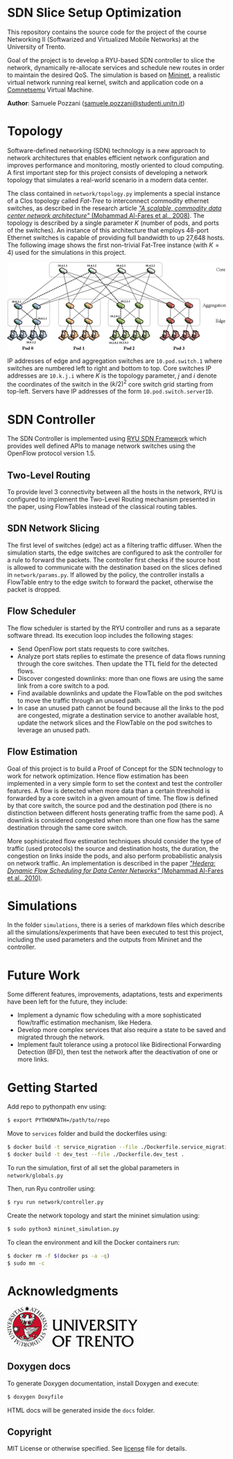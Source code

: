 # SDN Slice Setup Optimization

This repository contains the source code for the project of the course Networking II (Softwarized and Virtualized Mobile Networks) at the University of Trento.

Goal of the project is to develop a RYU-based SDN controller to slice the network, dynamically re-allocate services and schedule new routes in order to maintain the desired QoS. The simulation is based on [Mininet](http://mininet.org/), a realistic virtual network running real kernel, switch and application code on a [Comnetsemu](https://git.comnets.net/public-repo/comnetsemu) Virtual Machine.

**Author**: Samuele Pozzani (samuele.pozzani@studenti.unitn.it)

# Topology

Software-defined networking (SDN) technology is a new approach to network architectures that enables efficient network configuration and improves performance and monitoring, mostly oriented to cloud computing. A first important step for this project consists of developing a network topology that simulates a real-world scenario in a modern data center.

The class contained in `network/topology.py` implements a special instance of a Clos topology called *Fat-Tree* to interconnect commodity ethernet switches, as described in the research article [*"A scalable, commodity data center network architecture"* (Mohammad Al-Fares et al., 2008)](https://dl.acm.org/doi/10.1145/1402946.1402967). The topology is described by a single parameter $K$ (number of pods, and ports of the switches). An instance of this architecture that employs 48-port Ethernet switches is capable of providing full bandwidth to up 27,648 hosts. The following image shows the first non-trivial Fat-Tree instance (with $K = 4$) used for the simulations in this project.

<img src="./docs/imgs/fattree.png" /> 

IP addresses of edge and aggregation switches are `10.pod.switch.1` where switches are numbered left to right and bottom to top. Core switches IP addresses are `10.k.j.i` where $K$ is the topology parameter, $j$ and $i$ denote the coordinates of the switch in the $(k/2)^2$ core switch grid starting from top-left. Servers have IP addresses of the form `10.pod.switch.serverID`.     

# SDN Controller

The SDN Controller is implemented using [RYU SDN Framework](https://ryu-sdn.org/) which provides well defined APIs to manage network switches using the OpenFlow protocol version 1.5.

## Two-Level Routing

To provide level 3 connectivity between all the hosts in the network, RYU is configured to implement the Two-Level Routing mechanism presented in the paper, using FlowTables instead of the classical routing tables. 

## SDN Network Slicing

The first level of switches (edge) act as a filtering traffic diffuser. When the simulation starts, the edge switches are configured to ask the controller for a rule to forward the packets. The controller first checks if the source host is allowed to communicate with the destination based on the slices defined in `network/params.py`. If allowed by the policy, the controller installs a FlowTable entry to the edge switch to forward the packet, otherwise the packet is dropped. 

## Flow Scheduler

The flow scheduler is started by the RYU controller and runs as a separate software thread. Its execution loop includes the following stages:

- Send OpenFlow port stats requests to core switches.
- Analyze port stats replies to estimate the presence of data flows running through the core switches. Then update the TTL field for the detected flows.
- Discover congested downlinks: more than one flows are using the same link from a core switch to a pod.
- Find available downlinks and update the FlowTable on the pod switches to move the traffic through an unused path.
- In case an unused path cannot be found because all the links to the pod are congested, migrate a destination service to another available host, update the network slices and the FlowTable on the pod switches to leverage an unused path.

## Flow Estimation

Goal of this project is to build a Proof of Concept for the SDN technology to work for network optimization. Hence flow estimation has been implemented in a very simple form to set the context and test the controller features. A flow is detected when more data than a certain threshold is forwarded by a core switch in a given amount of time. The flow is defined by that core switch, the source pod and the destination pod (there is no distinction between different hosts generating traffic from the same pod). A downlink is considered congested when more than one flow has the same destination through the same core switch.

More sophisticated flow estimation techniques should consider the type of traffic (used protocols) the source and destination hosts, the duration, the congestion on links inside the pods, and also perform probabilistic analysis on network traffic. An implementation is described in the paper [*"Hedera: Dynamic Flow Scheduling for Data Center Networks"* (Mohammad Al-Fares et al., 2010)](https://dl.acm.org/doi/10.5555/1855711.1855730).   

# Simulations

In the folder `simulations`, there is a series of markdown files which describe all the simulations/experiments that have been executed to test this project, including the used parameters and the outputs from Mininet and the controller.

# Future Work

Some different features, improvements, adaptations, tests and experiments have been left for the future, they include:

- Implement a dynamic flow scheduling with a more sophisticated flow/traffic estimation mechanism, like Hedera.
- Develop more complex services that also require a state to be saved and migrated through the network.
- Implement fault tolerance using a protocol like Bidirectional Forwarding Detection (BFD), then test the network after the deactivation of one or more links.  

# Getting Started 

Add repo to pythonpath env using: 
```bash
$ export PYTHONPATH=/path/to/repo
```  

Move to `services` folder and build the dockerfiles using: 
```bash
$ docker build -t service_migration --file ./Dockerfile.service_migration .   
$ docker build -t dev_test --file ./Dockerfile.dev_test .
```  

To run the simulation, first of all set the global parameters in `network/globals.py`

Then, run Ryu controller using: 
```bash
$ ryu run network/controller.py
```  

Create the network topology and start the mininet simulation using:
```bash
$ sudo python3 mininet_simulation.py
```

To clean the environment and kill the Docker containers run:

```bash
$ docker rm -f $(docker ps -a -q)
$ sudo mn -c   
```  

# Acknowledgments

<a href="https://www.unitn.it/"><img src="./docs/imgs/unitn-logo.jpg" width="300px"></a>

## Doxygen docs

To generate Doxygen documentation, install Doxygen and execute:  

```bash
$ doxygen Doxyfile
``` 

HTML docs will be generated inside the `docs` folder.

## Copyright

MIT License or otherwise specified. See [license](./LICENSE.txt) file for details.